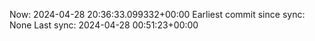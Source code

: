 Now: 2024-04-28 20:36:33.099332+00:00 Earliest commit since sync: None Last sync: 2024-04-28 00:51:23+00:00

